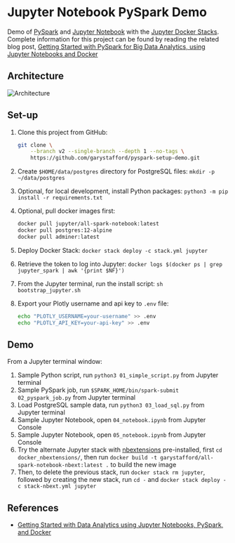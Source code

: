 # Jupyter Notebook PySpark Demo

Demo of [PySpark](http://spark.apache.org/docs/2.4.0/api/python/pyspark.html) and [Jupyter Notebook](http://jupyter.org/) with the [Jupyter Docker Stacks](https://jupyter-docker-stacks.readthedocs.io/en/latest/). Complete information for this project can be found by reading the related blog post, [Getting Started with PySpark for Big Data Analytics, using Jupyter Notebooks and Docker
](https://wp.me/p1RD28-6Fj)

## Architecture

![Architecture](https://programmaticponderings.files.wordpress.com/2019/12/jupyterdiagram.png)

## Set-up

1. Clone this project from GitHub:

    ```bash
    git clone \
        --branch v2 --single-branch --depth 1 --no-tags \
        https://github.com/garystafford/pyspark-setup-demo.git
    ```

2. Create `$HOME/data/postgres` directory for PostgreSQL files: `mkdir -p ~/data/postgres`
3. Optional, for local development, install Python packages: `python3 -m pip install -r requirements.txt`
4. Optional, pull docker images first:

    ```bash
    docker pull jupyter/all-spark-notebook:latest
    docker pull postgres:12-alpine
    docker pull adminer:latest
    ```

5. Deploy Docker Stack: `docker stack deploy -c stack.yml jupyter`
6. Retrieve the token to log into Jupyter: `docker logs $(docker ps | grep jupyter_spark | awk '{print $NF}')`
7. From the Jupyter terminal, run the install script: `sh bootstrap_jupyter.sh`
8. Export your Plotly username and api key to `.env` file:

    ```bash
    echo "PLOTLY_USERNAME=your-username" >> .env
    echo "PLOTLY_API_KEY=your-api-key" >> .env
    ```

## Demo

From a Jupyter terminal window:

1. Sample Python script, run `python3 01_simple_script.py` from Jupyter terminal
2. Sample PySpark job, run `$SPARK_HOME/bin/spark-submit 02_pyspark_job.py` from Jupyter terminal
3. Load PostgreSQL sample data, run `python3 03_load_sql.py` from Jupyter terminal
4. Sample Jupyter Notebook, open `04_notebook.ipynb` from Jupyter Console
5. Sample Jupyter Notebook, open `05_notebook.ipynb` from Jupyter Console
6. Try the alternate Jupyter stack with [nbextensions](https://jupyter-contrib-nbextensions.readthedocs.io/en/latest/install.html) pre-installed, first `cd docker_nbextensions/`, then run `docker build -t garystafford/all-spark-notebook-nbext:latest .` to build the new image
7. Then, to delete the previous stack, run `docker stack rm jupyter`, followed by creating the new stack, run `cd -` and `docker stack deploy -c stack-nbext.yml jupyter`

## References

- [Getting Started with Data Analytics using Jupyter Notebooks, PySpark, and Docker](https://programmaticponderings.com/2019/12/06/getting-started-with-data-analytics-using-jupyter-notebooks-pyspark-and-docker/)

